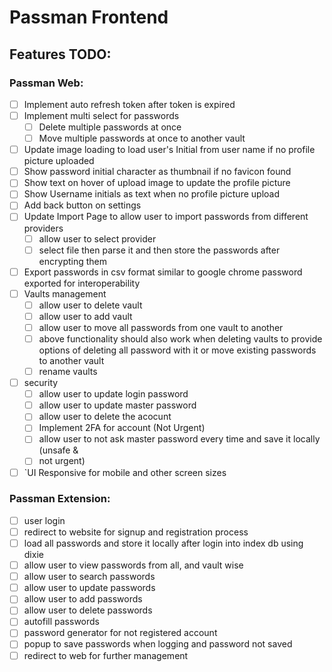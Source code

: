 # Passman Frontend

## Features TODO:

### Passman Web:
- [ ]  Implement auto refresh token after token is expired
- [ ] Implement multi select for passwords
	- [ ] Delete multiple passwords at once
	- [ ] Move multiple passwords at once to another vault
- [ ] Update image loading to load user's Initial from user name if no profile picture uploaded
- [ ] Show password initial character as thumbnail if no favicon found
- [ ] Show text on hover of upload image to update the profile picture
- [ ] Show Username initials as text when no profile picture upload
- [ ] Add back button on settings
- [ ] Update Import Page to allow user to import passwords from different providers
	- [ ] allow user to select provider
	- [ ] select file then parse it and then store the passwords after encrypting them
- [ ] Export passwords in csv format similar to google chrome password exported for interoperability
- [ ] Vaults management
	- [ ] allow user to delete vault
	- [ ] allow user to add vault
	- [ ] allow user to move all passwords from one vault to another
	- [ ] above functionality should also work when deleting vaults to provide options of deleting all password with it or move existing passwords to another vault
	- [ ] rename vaults
- [ ] security
	- [ ] allow user to update login password
	- [ ] allow user to update master password
	- [ ] allow user to delete the acocunt
	- [ ] Implement 2FA for account (Not Urgent)
	- [ ] allow user to not ask master password every time and save it locally (unsafe &
	- [ ] not urgent)
 - [ ] `UI Responsive for mobile and other screen sizes

### Passman Extension:
- [ ] user login
- [ ] redirect to website for signup and registration process
- [ ] load all passwords and store it locally after login into index db using dixie
- [ ] allow user to view passwords from all, and vault wise
- [ ] allow user to search passwords
- [ ] allow user to update passwords
- [ ] allow user to add passwords
- [ ] allow user to delete passwords
- [ ] autofill passwords
- [ ] password generator for not registered account
- [ ] popup to save passwords when logging and password not saved
- [ ] redirect to web for further management
